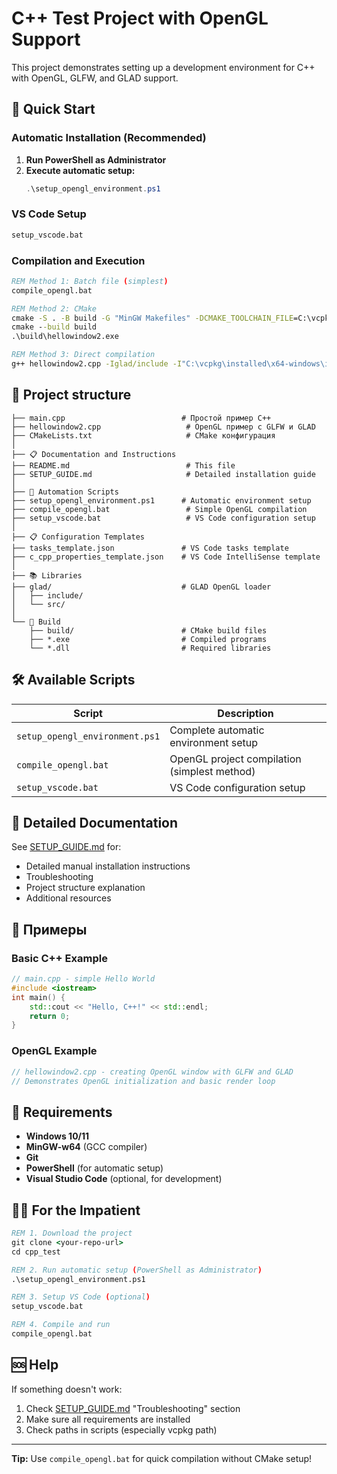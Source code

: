 # C++ Test Project with OpenGL Support

This project demonstrates setting up a development environment for C++ with OpenGL, GLFW, and GLAD support.

## 🚀 Quick Start

### Automatic Installation (Recommended)

1. **Run PowerShell as Administrator**
2. **Execute automatic setup:**
   ```powershell
   .\setup_opengl_environment.ps1
   ```

### VS Code Setup
```cmd
setup_vscode.bat
```

### Compilation and Execution
```cmd
REM Method 1: Batch file (simplest)
compile_opengl.bat

REM Method 2: CMake
cmake -S . -B build -G "MinGW Makefiles" -DCMAKE_TOOLCHAIN_FILE=C:\vcpkg\scripts\buildsystems\vcpkg.cmake
cmake --build build
.\build\hellowindow2.exe

REM Method 3: Direct compilation
g++ hellowindow2.cpp -Iglad/include -I"C:\vcpkg\installed\x64-windows\include" glad/src/gl.c -L"C:\vcpkg\installed\x64-windows\lib" -lglfw3dll -lgdi32 -lopengl32 -o hellowindow2.exe
```

## 📁 Project structure

```
├── main.cpp                          # Простой пример C++
├── hellowindow2.cpp                   # OpenGL пример с GLFW и GLAD
├── CMakeLists.txt                     # CMake конфигурация
│
├── 📋 Documentation and Instructions
├── README.md                          # This file
├── SETUP_GUIDE.md                     # Detailed installation guide
│
├── 🔧 Automation Scripts
├── setup_opengl_environment.ps1      # Automatic environment setup
├── compile_opengl.bat                 # Simple OpenGL compilation
├── setup_vscode.bat                   # VS Code configuration setup
│
├── 📋 Configuration Templates
├── tasks_template.json               # VS Code tasks template
├── c_cpp_properties_template.json    # VS Code IntelliSense template
│
├── 📚 Libraries
├── glad/                             # GLAD OpenGL loader
│   ├── include/
│   └── src/
│
└── 🔨 Build
    ├── build/                        # CMake build files
    ├── *.exe                         # Compiled programs
    └── *.dll                         # Required libraries
```

## 🛠 Available Scripts

| Script | Description |
|--------|----------|
| `setup_opengl_environment.ps1` | Complete automatic environment setup |
| `compile_opengl.bat` | OpenGL project compilation (simplest method) |
| `setup_vscode.bat` | VS Code configuration setup |

## 📖 Detailed Documentation

See [SETUP_GUIDE.md](SETUP_GUIDE.md) for:
- Detailed manual installation instructions
- Troubleshooting
- Project structure explanation
- Additional resources

## 🎯 Примеры

### Basic C++ Example
```cpp
// main.cpp - simple Hello World
#include <iostream>
int main() {
    std::cout << "Hello, C++!" << std::endl;
    return 0;
}
```

### OpenGL Example
```cpp
// hellowindow2.cpp - creating OpenGL window with GLFW and GLAD
// Demonstrates OpenGL initialization and basic render loop
```

## 🔧 Requirements

- **Windows 10/11**
- **MinGW-w64** (GCC compiler)
- **Git**
- **PowerShell** (for automatic setup)
- **Visual Studio Code** (optional, for development)

## 🏃‍♂️ For the Impatient

```cmd
REM 1. Download the project
git clone <your-repo-url>
cd cpp_test

REM 2. Run automatic setup (PowerShell as Administrator)
.\setup_opengl_environment.ps1

REM 3. Setup VS Code (optional)
setup_vscode.bat

REM 4. Compile and run
compile_opengl.bat
```

## 🆘 Help

If something doesn't work:
1. Check [SETUP_GUIDE.md](SETUP_GUIDE.md) "Troubleshooting" section
2. Make sure all requirements are installed
3. Check paths in scripts (especially vcpkg path)

---

**Tip:** Use `compile_opengl.bat` for quick compilation without CMake setup!
